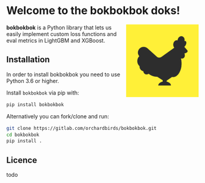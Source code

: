 # Welcome to the bokbokbok doks!

<img src="img/bokbokbok.png" width=190 align="right">

**bokbokbok** is a Python library that lets us easily implement custom loss functions and eval metrics in LightGBM and XGBoost.

## Installation

In order to install bokbokbok you need to use Python 3.6 or higher.

Install `bokbokbok` via pip with:

```bash
pip install bokbokbok
```

Alternatively you can fork/clone and run:

```bash
git clone https://gitlab.com/orchardbirds/bokbokbok.git
cd bokbokbok
pip install .
```

## Licence
todo

